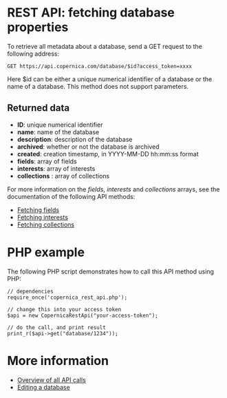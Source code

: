 # REST API: fetching database properties

To retrieve all metadata about a database, send a GET request to the following address:

`GET https://api.copernica.com/database/$id?access_token=xxxx`

Here $id can be either a unique numerical identifier of a database or the name of a database. This method does not support parameters.

## Returned data

* **ID**: unique numerical identifier
* **name**: name of the database
* **description**: description of the database
* **archived**: whether or not the database is archived
* **created**: creation timestamp, in YYYY-MM-DD hh:mm:ss format
* **fields**: array of fields
* **interests**: array of interests
* **collections** : array of collections

For more information on the *fields*, *interests* and *collections* arrays, see the documentation of the following API methods:

* [Fetching fields](rest-get-database-fields)
* [Fetching interests](rest-get-database-interests)
* [Fetching collections](rest-get-database-collections)

# PHP example

The following PHP script demonstrates how to call this API method using PHP:

    // dependencies
    require_once('copernica_rest_api.php');
    
    // change this into your access token
    $api = new CopernicaRestApi("your-access-token");

    // do the call, and print result
    print_r($api->get("database/1234"));

# More information

* [Overview of all API calls](rest-api)
* [Editing a database](rest-put-database)
